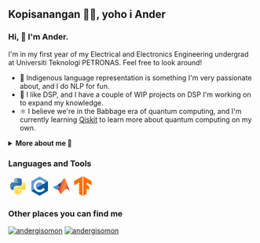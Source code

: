 ## Kopisanangan 👋😁, yoho i Ander
### Hi, 👋 I'm Ander. 

I'm in my first year of my Electrical and Electronics Engineering undergrad at Universiti Teknologi PETRONAS. Feel free to look around!

- 🌾 Indigenous language representation is something I'm very passionate about, and I do NLP for fun.
- 🌄 I like DSP, and I have a couple of WIP projects on DSP I'm working on to expand my knowledge.
- ⚛️ I believe we're in the Babbage era of quantum computing, and I'm currently learning [Qiskit](https://github.com/Qiskit/textbook) to learn more about quantum computing on my own.

<details>
    <summary><strong>More about me 🤗</strong></summary>

  - 🙋‍♂️ I'm from Sabah, Malaysia.
  - 😄 I speak Dusun, Kadazan, Malay, and English.
  - 🥚 I was born on the last day of 2003.
  - 🎤 I love singing.
  - 🏷️ I also go by my alias Guang Gagu.

</details>

### Languages and Tools
<p align="left"> <img src="https://raw.githubusercontent.com/devicons/devicon/master/icons/python/python-original.svg" alt="py" width="40" height="40"/> <img src="https://raw.githubusercontent.com/devicons/devicon/master/icons/c/c-original.svg" alt="c" width="40" height="40"/> <img src="https://raw.githubusercontent.com/devicons/devicon/master/icons/matlab/matlab-original.svg" alt="matlab" width="40" height="40"/> <img src="https://raw.githubusercontent.com/devicons/devicon/master/icons/tensorflow/tensorflow-original.svg" alt="tf" width="40" height="40"/> </p>

### Other places you can find me
<p align="left"> <a href="https://youtube.com/@kogumilaan" target="blank"> <img src="https://raw.githubusercontent.com/rahuldkjain/github-profile-readme-generator/master/src/images/icons/Social/youtube.svg" alt="andergisomon" height="40" width="40" /></a> <a href="https://huggingface.co/anderbogia" target="blank"> <img src="https://huggingface.co/front/assets/huggingface_logo-noborder.svg" alt="andergisomon" height="40" width="43"/></a> </p>

